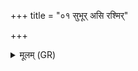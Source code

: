 +++
title = "०१ सुभूर् असि रश्मिर्"

+++
<details><summary>मूलम् (GR)</summary>

सुभूर् असि रश्मिर् अस्य् आयुर्धा अस्य् आयुर् मयि धेहि ।  
(सुभूर् असि रश्मिर्) असि वर्चोधा असि वर्चो मयि धेहि ॥
</details>